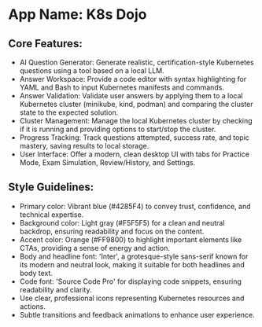 # **App Name**: K8s Dojo

## Core Features:

- AI Question Generator: Generate realistic, certification-style Kubernetes questions using a tool based on a local LLM.
- Answer Workspace: Provide a code editor with syntax highlighting for YAML and Bash to input Kubernetes manifests and commands.
- Answer Validation: Validate user answers by applying them to a local Kubernetes cluster (minikube, kind, podman) and comparing the cluster state to the expected solution.
- Cluster Management: Manage the local Kubernetes cluster by checking if it is running and providing options to start/stop the cluster.
- Progress Tracking: Track questions attempted, success rate, and topic mastery, saving results to local storage.
- User Interface: Offer a modern, clean desktop UI with tabs for Practice Mode, Exam Simulation, Review/History, and Settings.

## Style Guidelines:

- Primary color: Vibrant blue (#4285F4) to convey trust, confidence, and technical expertise.
- Background color: Light gray (#F5F5F5) for a clean and neutral backdrop, ensuring readability and focus on the content.
- Accent color: Orange (#FF9800) to highlight important elements like CTAs, providing a sense of energy and action.
- Body and headline font: 'Inter', a grotesque-style sans-serif known for its modern and neutral look, making it suitable for both headlines and body text.
- Code font: 'Source Code Pro' for displaying code snippets, ensuring readability and clarity.
- Use clear, professional icons representing Kubernetes resources and actions.
- Subtle transitions and feedback animations to enhance user experience.